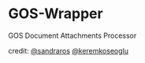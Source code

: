 # GOS-Wrapper
GOS Document Attachments Processor

credit:
[ @sandraros](https://gist.github.com/sandraros/0f67117cb1b40a2a089b75b28c675178)
[@keremkoseoglu](https://github.com/keremkoseoglu/ABAP-Library/blob/40bea373a087e06d0c1055e910cd39714c18920e/document/zcl_bc_gos_toolkit.abap#L2)

